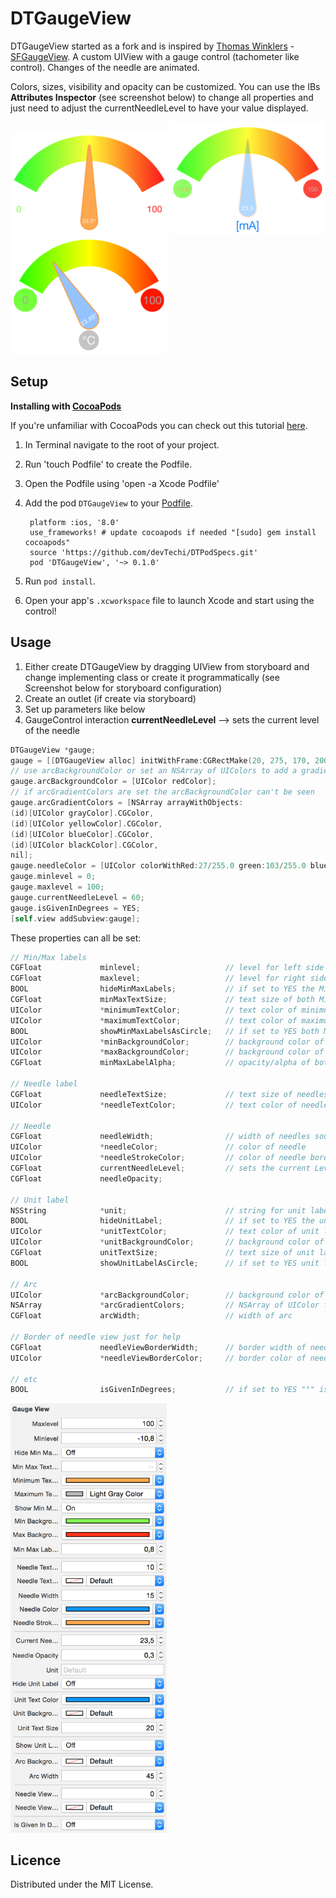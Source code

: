 DTGaugeView
===========
DTGaugeView started as a fork and is inspired by [Thomas Winklers](https://github.com/tomgong) - 
[SFGaugeView](https://github.com/simpliflow/SFGaugeView). A custom UIView with a gauge 
control (tachometer like control). Changes of the needle are animated.

Colors, sizes, visibility and opacity can be customized. You can use the IBs 
__Attributes Inspector__ (see screenshot below) to change all properties and just need to 
adjust the currentNeedleLevel to have your value displayed.

<img src="./screenshot.png" alt="Screenshot" width="250"/>
<img src="./screenshot2.png" alt="Screenshot2" width="250"/>
<img src="./screenshot3.png" alt="Screenshot3" width="250"/>

Setup
-----

**Installing with [CocoaPods](http://cocoapods.org)**

If you're unfamiliar with CocoaPods you can check out this tutorial 
[here](http://www.raywenderlich.com/12139/introduction-to-cocoapods).

1. In Terminal navigate to the root of your project.
2. Run 'touch Podfile' to create the Podfile.
3. Open the Podfile using 'open -a Xcode Podfile'
4. Add the pod `DTGaugeView` to your [Podfile](https://github.com/CocoaPods/CocoaPods/wiki/A-Podfile).

        platform :ios, '8.0'
        use_frameworks! # update cocoapods if needed "[sudo] gem install cocoapods"
        source 'https://github.com/devTechi/DTPodSpecs.git'
        pod 'DTGaugeView', '~> 0.1.0'

5. Run `pod install`.
6. Open your app's `.xcworkspace` file to launch Xcode and start using the control!

Usage
-----

1. Either create DTGaugeView by dragging UIView from storyboard and change implementing 
class or create it programmatically (see Screenshot below for storyboard configuration)
2. Create an outlet (if create via storyboard)
3. Set up parameters like below
4. GaugeControl interaction __currentNeedleLevel__ --> sets the current level of the needle

```objective-c
DTGaugeView *gauge;
gauge = [[DTGaugeView alloc] initWithFrame:CGRectMake(20, 275, 170, 200)];
// use arcBackgroundColor or set an NSArray of UIColors to add a gradient
gauge.arcBackgroundColor = [UIColor redColor];
// if arcGradientColors are set the arcBackgroundColor can't be seen
gauge.arcGradientColors = [NSArray arrayWithObjects:
(id)[UIColor grayColor].CGColor,
(id)[UIColor yellowColor].CGColor,
(id)[UIColor blueColor].CGColor,
(id)[UIColor blackColor].CGColor,
nil];
gauge.needleColor = [UIColor colorWithRed:27/255.0 green:103/255.0 blue:107/255.0 alpha:1];
gauge.minlevel = 0;
gauge.maxlevel = 100;
gauge.currentNeedleLevel = 60;
gauge.isGivenInDegrees = YES;
[self.view addSubview:gauge];
```

These properties can all be set:
```objective-c
// Min/Max labels
CGFloat             minlevel;					// level for left side of arc and MinLabels text
CGFloat             maxlevel;					// level for right side of arc and MaxLabels text
BOOL                hideMinMaxLabels;			// if set to YES the MinMaxLabels are hidden
CGFloat             minMaxTextSize;				// text size of both MinMaxLabels
UIColor             *minimumTextColor;			// text color of minimum label
UIColor             *maximumTextColor;			// text color of maximum label
BOOL                showMinMaxLabelsAsCircle;	// if set to YES both MinMaxLabels are drawn as circle
UIColor             *minBackgroundColor;		// background color of minimum label
UIColor             *maxBackgroundColor;		// background color of maximum label
CGFloat             minMaxLabelAlpha;			// opacity/alpha of both MinMaxLabels

// Needle label
CGFloat             needleTextSize;				// text size of needles value label
UIColor             *needleTextColor;			// text color of needles value label

// Needle
CGFloat             needleWidth;				// width of needles source/circle
UIColor             *needleColor;				// color of needle
UIColor             *needleStrokeColor;			// color of needle border
CGFloat             currentNeedleLevel;			// sets the current Level
CGFloat             needleOpacity;

// Unit label
NSString            *unit;						// string for unit label
BOOL                hideUnitLabel;				// if set to YES the unit label is hidden
UIColor             *unitTextColor;				// text color of unit label below needle
UIColor             *unitBackgroundColor;		// background color of unit label below needle
CGFloat             unitTextSize;				// text size of unit label below needle
BOOL                showUnitLabelAsCircle;		// if set to YES unit label is drawn as circle

// Arc
UIColor             *arcBackgroundColor;		// background color of arc on top
NSArray             *arcGradientColors;			// NSArray of UIColor for the gradient of the arc
CGFloat             arcWidth;					// width of arc

// Border of needle view just for help
CGFloat             needleViewBorderWidth;		// border width of needle view to see where it is drawn
UIColor             *needleViewBorderColor;		// border color of needle view

// etc
BOOL                isGivenInDegrees;			// if set to YES "°" is added to text in needle
```

<img src="./IBsetup.png" alt="IBSetup" width="250"/>


Licence
-------

Distributed under the MIT License.
